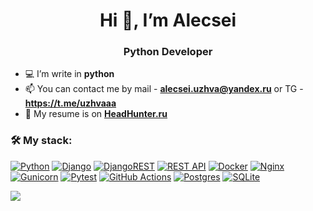 <h1 align='center'>Hi 👋, I’m Alecsei</h1>
<h3 align='center'>Python Developer</h3>

- 💻 I’m write in **python**
- 📫 You can contact me by mail - **<alecsei.uzhva@yandex.ru>** or TG - **<https://t.me/uzhvaaa>** 
- 📑 My resume is on [**HeadHunter.ru**](https://hh.ru/resume/cc6bad6dff0e371dd40039ed1f304e467a3251)

<h3> &#128736; My stack:</h3>

[![Python](https://img.shields.io/badge/python-3670A0?style=for-the-badge&logo=python&logoColor=ffdd54)](https://www.python.org)
[![Django](https://img.shields.io/badge/django-%23092E20.svg?style=for-the-badge&logo=django&logoColor=white)](https://www.djangoproject.com/)
[![DjangoREST](https://img.shields.io/badge/DJANGO-REST-ff1709?style=for-the-badge&logo=django&logoColor=white&color=ff1709&labelColor=gray)](https://www.django-rest-framework.org)
[![REST API](https://img.shields.io/badge/REST%20API-%23266999.svg?style=for-the-badge)](https://restful-api.dev/)
[![Docker](https://img.shields.io/badge/docker-%230db7ed.svg?style=for-the-badge&logo=docker&logoColor=white)](https://www.docker.com)
[![Nginx](https://img.shields.io/badge/nginx-%23009639.svg?style=for-the-badge&logo=nginx&logoColor=white)](https://nginx.org/ru)
[![Gunicorn](https://img.shields.io/badge/gunicorn-%298729.svg?style=for-the-badge&logo=gunicorn&logoColor=white)](https://gunicorn.org)
[![Pytest](https://img.shields.io/badge/pytest-%23ffffff.svg?style=for-the-badge&logo=pytest&logoColor=2f9fe3)](https://pytest.org/en/stable/index.html)
[![GitHub Actions](https://img.shields.io/badge/github%20actions-%232671E5.svg?style=for-the-badge&logo=githubactions&logoColor=white)](https://github.com/features/actions)
[![Postgres](https://img.shields.io/badge/postgres-%23316192.svg?style=for-the-badge&logo=postgresql&logoColor=white)](https://www.postgresql.org)
[![SQLite](https://img.shields.io/badge/sqlite-%2307405e.svg?style=for-the-badge&logo=sqlite&logoColor=white)](https://www.sqlite.org/)

![](https://github-profile-summary-cards.vercel.app/api/cards/stats?username=Addener&theme=solarized_dark)
